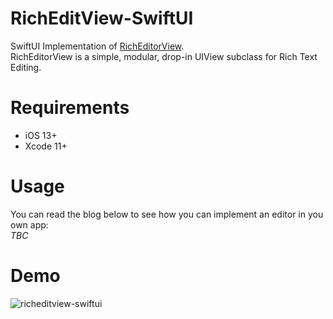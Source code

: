 # RichEditView-SwiftUI

SwiftUI Implementation of [RichEditorView](https://github.com/cjwirth/RichEditorView).<br>
RichEditorView is a simple, modular, drop-in UIView subclass for Rich Text Editing.

# Requirements
- iOS 13+
- Xcode 11+

# Usage
You can read the blog below to see how you can implement an editor in you own app:<br>
*TBC*

# Demo

![richeditview-swiftui](https://user-images.githubusercontent.com/22890731/123076063-073db200-d42e-11eb-9e3c-69504a868b53.gif)
